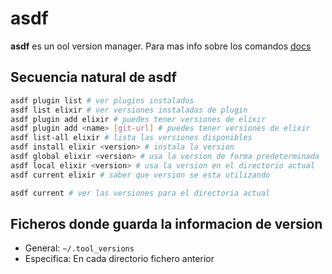 # asdf

**asdf** es un ool version manager.
Para mas info sobre los comandos [docs](ttps://asdf-vm.com/manage/commands.html)

## Secuencia natural de asdf

```bash
asdf plugin list # ver plugins instalados
asdf list elixir # ver versiones instaladas de plugin
asdf plugin add elixir # puedes tener versiones de elixir
asdf plugin add <name> [git-url] # puedes tener versiones de elixir
asdf list-all elixir # lista las versiones disponibles
asdf install elixir <version> # instala la version
asdf global elixir <version> # usa la version de forma predeterminada
asdf local elixir <version> # usa la version en el directorio actual
asdf current elixir # saber que version se esta utilizando
```


```bash
asdf current # ver las versiones para el directoria actual
```

## Ficheros donde guarda la informacion de version

- General: `~/.tool_versions`
- Especifica: En cada directorio fichero anterior
